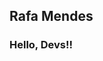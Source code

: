 ## Rafa Mendes
### Hello, Devs!!




                


<!---
Rafa-MMf/Rafa-MMf is a ✨ special ✨ repository because its `README.md` (this file) appears on your GitHub profile.
You can click the Preview link to take a look at your changes.
--->
